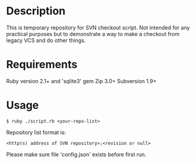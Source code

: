 Description
===========
This is temporary repository for SVN checkout script.
Not intended for any practical purposes but to demonstrate a way to make a checkout from legacy VCS and do other things.

Requirements
============
Ruby version 2.1+ and 'sqlite3' gem
Zip 3.0+
Subversion 1.9+

Usage
=====
~~~
$ ruby ./script.rb <your-repo-list>
~~~
Repository list format is:
~~~
<http(s) address of SVN repository>;<revision or null>
~~~
Please make sure file 'config.json' exists before first run.
